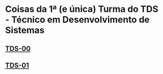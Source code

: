 # Coisas da 1ª (e única) Turma do TDS - Técnico em Desenvolvimento de Sistemas

## <a href="https://github.com/Guilherme-Thunder/tds_00"> TDS-00</a>
## <a href="https://github.com/Guilherme-Thunder/tds_01"> TDS-01</a>
